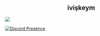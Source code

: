 <h2 align="center">ivişkeym</h2>

![](https://komarev.com/ghpvc/?username=iwishkem)

[![Discord Presence](https://lanyard.cnrad.dev/api/927194079123611699)](https://discord.com/users/927194079123611699)
